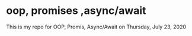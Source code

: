 # oop, promises ,async/await
This is my repo for OOP, Promis, Async/Await on Thursday, July 23, 2020
